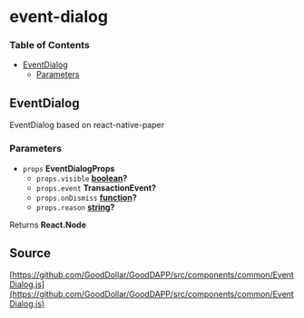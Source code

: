 # event-dialog

### Table of Contents

* [EventDialog](event-dialog.md#eventdialog)
  * [Parameters](event-dialog.md#parameters)

## EventDialog

EventDialog based on react-native-paper

### Parameters

* `props` **EventDialogProps** 
  * `props.visible` [**boolean**](https://developer.mozilla.org/docs/Web/JavaScript/Reference/Global_Objects/Boolean)**?** 
  * `props.event` **TransactionEvent?** 
  * `props.onDismiss` [**function**](https://developer.mozilla.org/docs/Web/JavaScript/Reference/Statements/function)**?** 
  * `props.reason` [**string**](https://developer.mozilla.org/docs/Web/JavaScript/Reference/Global_Objects/String)**?** 

Returns **React.Node**

## Source

[https://github.com/GoodDollar/GoodDAPP/src/components/common/EventDialog.js](https://github.com/GoodDollar/GoodDAPP/src/components/common/EventDialog.js)

